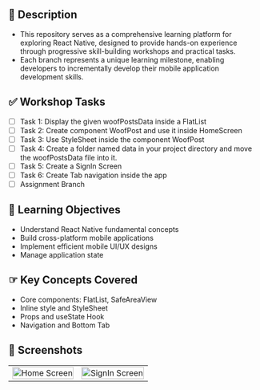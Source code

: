 ## 🚀 Description
- This repository serves as a comprehensive learning platform for exploring React Native, designed to provide hands-on experience through progressive skill-building workshops and practical tasks.
- Each branch represents a unique learning milestone, enabling developers to incrementally develop their mobile application development skills.

## ✅ Workshop Tasks
- [ ] Task 1: Display the given woofPostsData inside a FlatList
- [ ] Task 2: Create component WoofPost and use it inside HomeScreen
- [ ] Task 3: Use StyleSheet inside the component WoofPost 
- [ ] Task 4: Create a folder named data in your project directory and move the woofPostsData file into it.
- [ ] Task 5: Create a SignIn Screen 
- [ ] Task 6: Create Tab navigation inside the app 
- [ ] Assignment Branch

## 🎯 Learning Objectives
- Understand React Native fundamental concepts
- Build cross-platform mobile applications
- Implement efficient mobile UI/UX designs
- Manage application state

## ☞ Key Concepts Covered
- Core components: FlatList, SafeAreaView
- Inline style and StyleSheet
- Props and useState Hook
- Navigation and Bottom Tab

## 🎯 Screenshots
<table>
  <tr>
    <td><img src="https://github.com/user-attachments/assets/70486990-bc21-41ef-86b4-556536d530b4" width="100%" alt="Home Screen"></td>
    <td><img src="https://github.com/user-attachments/assets/eddad232-a347-4ba4-9993-5fc653b6cda1" width="100%" alt="SignIn Screen"></td>
  </tr>
</table>
